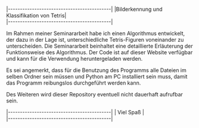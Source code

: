 |-------------------------------------------|
|Bilderkennung und Klassifikation von Tetris|          
|-------------------------------------------|

Im Rahmen meiner Seminararbeit habe ich einen Algorithmus entwickelt, der dazu in der Lage ist, unterschiedliche Tetris-Figuren voneinander zu unterscheiden. Die Seminararbeit beinhaltet eine detaillierte Erläuterung der Funktionsweise des Algorithmus. 
Der Code ist auf dieser Website verfügbar und kann für die Verwendung heruntergeladen werden.

Es sei angemerkt, dass für die Benutzung des Programms alle Dateien im selben Ordner sein müssen und Python am PC installiert sein muss, damit das Programm reibungslos durchgeführt werden kann.

Des Weiteren wird dieser Repository eventuell nicht dauerhaft aufrufbar sein.

|-------------------------------------------|
|                Viel Spaß                  |          
|-------------------------------------------|
